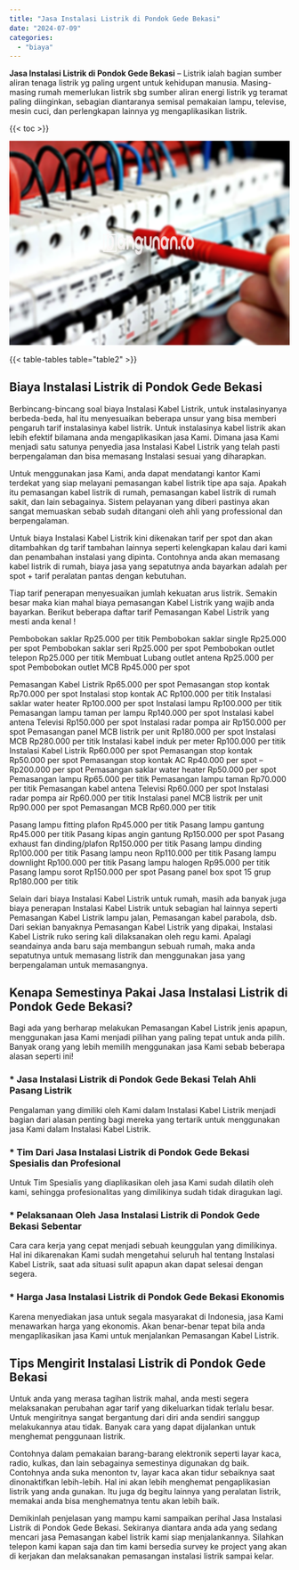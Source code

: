 ```yaml
---
title: "Jasa Instalasi Listrik di Pondok Gede Bekasi"
date: "2024-07-09"
categories: 
  - "biaya"
---
```


**Jasa Instalasi Listrik di Pondok Gede Bekasi** – Listrik ialah bagian sumber aliran tenaga listrik yg paling urgent untuk kehidupan manusia. Masing-masing rumah memerlukan listrik sbg sumber aliran energi listrik yg teramat paling diinginkan, sebagian diantaranya semisal pemakaian lampu, televise, mesin cuci, dan perlengkapan lainnya yg mengaplikasikan listrik.

{{< toc >}}

![Jasa Instalasi Listrik di Pondok Gede Bekasi](/images/instalasi-listrik-murah06.png)

{{< table-tables table="table2" >}}

## Biaya Instalasi Listrik di Pondok Gede Bekasi

Berbincang-bincang soal biaya Instalasi Kabel Listrik, untuk instalasinyanya berbeda-beda, hal itu menyesuaikan beberapa unsur yang bisa memberi pengaruh tarif instalasinya kabel listrik. Untuk instalasinya kabel listrik akan lebih efektif bilamana anda mengaplikasikan jasa Kami. Dimana jasa Kami menjadi satu satunya penyedia jasa Instalasi Kabel Listrik yang telah pasti berpengalaman dan bisa memasang Instalasi sesuai yang diharapkan.

Untuk menggunakan jasa Kami, anda dapat mendatangi kantor Kami terdekat yang siap melayani pemasangan kabel listrik tipe apa saja. Apakah itu pemasangan kabel listrik di rumah, pemasangan kabel listrik di rumah sakit, dan lain sebagainya. Sistem pelayanan yang diberi pastinya akan sangat memuaskan sebab sudah ditangani oleh ahli yang professional dan berpengalaman.

Untuk biaya Instalasi Kabel Listrik kini dikenakan tarif per spot dan akan ditambahkan dg tarif tambahan lainnya seperti kelengkapan kalau dari kami dan penambahan instalasi yang dipinta. Contohnya anda akan memasang kabel listrik di rumah, biaya jasa yang sepatutnya anda bayarkan adalah per spot + tarif peralatan pantas dengan kebutuhan.

Tiap tarif penerapan menyesuaikan jumlah kekuatan arus listrik. Semakin besar maka kian mahal biaya pemasangan Kabel Listrik yang wajib anda bayarkan. Berikut beberapa daftar tarif Pemasangan Kabel Listrik yang mesti anda kenal !

Pembobokan saklar Rp25.000 per titik Pembobokan saklar single Rp25.000 per spot Pembobokan saklar seri Rp25.000 per spot Pembobokan outlet telepon Rp25.000 per titik Membuat Lubang outlet antena Rp25.000 per spot Pembobokan outlet MCB Rp45.000 per spot

Pemasangan Kabel Listrik Rp65.000 per spot Pemasangan stop kontak Rp70.000 per spot Instalasi stop kontak AC Rp100.000 per titik Instalasi saklar water heater Rp100.000 per spot Instalasi lampu Rp100.000 per titik Pemasangan lampu taman per lampu Rp140.000 per spot Instalasi kabel antena Televisi Rp150.000 per spot Instalasi radar pompa air Rp150.000 per spot Pemasangan panel MCB listrik per unit Rp180.000 per spot Instalasi MCB Rp280.000 per titik Instalasi kabel induk per meter Rp100.000 per titik Instalasi Kabel Listrik Rp60.000 per spot Pemasangan stop kontak Rp50.000 per spot Pemasangan stop kontak AC Rp40.000 per spot – Rp200.000 per spot Pemasangan saklar water heater Rp50.000 per spot Pemasangan lampu Rp65.000 per titik Pemasangan lampu taman Rp70.000 per titik Pemasangan kabel antena Televisi Rp60.000 per spot Instalasi radar pompa air Rp60.000 per titik Instalasi panel MCB listrik per unit Rp90.000 per spot Pemasangan MCB Rp60.000 per titik

Pasang lampu fitting plafon Rp45.000 per titik Pasang lampu gantung Rp45.000 per titik Pasang kipas angin gantung Rp150.000 per spot Pasang exhaust fan dinding/plafon Rp150.000 per titik Pasang lampu dinding Rp100.000 per titik Pasang lampu neon Rp110.000 per titik Pasang lampu downlight Rp100.000 per titik Pasang lampu halogen Rp95.000 per titik Pasang lampu sorot Rp150.000 per spot Pasang panel box spot 15 grup Rp180.000 per titik

Selain dari biaya Instalasi Kabel Listrik untuk rumah, masih ada banyak juga biaya penerapan Instalasi Kabel Listrik untuk sebagian hal lainnya seperti Pemasangan Kabel Listrik lampu jalan, Pemasangan kabel parabola, dsb. Dari sekian banyaknya Pemasangan Kabel Listrik yang dipakai, Instalasi Kabel Listrik ruko sering kali dilaksanakan oleh regu kami. Apalagi seandainya anda baru saja membangun sebuah rumah, maka anda sepatutnya untuk memasang listrik dan menggunakan jasa yang berpengalaman untuk memasangnya.

## Kenapa Semestinya Pakai Jasa Instalasi Listrik di Pondok Gede Bekasi?

Bagi ada yang berharap melakukan Pemasangan Kabel Listrik jenis apapun, menggunakan jasa Kami menjadi pilihan yang paling tepat untuk anda pilih. Banyak orang yang lebih memilih menggunakan jasa Kami sebab beberapa alasan seperti ini!

### \* Jasa Instalasi Listrik di Pondok Gede Bekasi Telah Ahli Pasang Listrik

Pengalaman yang dimiliki oleh Kami dalam Instalasi Kabel Listrik menjadi bagian dari alasan penting bagi mereka yang tertarik untuk menggunakan jasa Kami dalam Instalasi Kabel Listrik.

### \* Tim Dari Jasa Instalasi Listrik di Pondok Gede Bekasi Spesialis dan Profesional

Untuk Tim Spesialis yang diaplikasikan oleh jasa Kami sudah dilatih oleh kami, sehingga profesionalitas yang dimilikinya sudah tidak diragukan lagi.

### \* Pelaksanaan Oleh Jasa Instalasi Listrik di Pondok Gede Bekasi Sebentar

Cara cara kerja yang cepat menjadi sebuah keunggulan yang dimilikinya. Hal ini dikarenakan Kami sudah mengetahui seluruh hal tentang Instalasi Kabel Listrik, saat ada situasi sulit apapun akan dapat selesai dengan segera.

### \* Harga Jasa Instalasi Listrik di Pondok Gede Bekasi Ekonomis

Karena menyediakan jasa untuk segala masyarakat di Indonesia, jasa Kami menawarkan harga yang ekonomis. Akan benar-benar tepat bila anda mengaplikasikan jasa Kami untuk menjalankan Pemasangan Kabel Listrik.

## Tips Mengirit Instalasi Listrik di Pondok Gede Bekasi


Untuk anda yang merasa tagihan listrik mahal, anda mesti segera melaksanakan perubahan agar tarif yang dikeluarkan tidak terlalu besar. Untuk mengiritnya sangat bergantung dari diri anda sendiri sanggup melakukannya atau tidak. Banyak cara yang dapat dijalankan untuk menghemat penggunaan listrik.

Contohnya dalam pemakaian barang-barang elektronik seperti layar kaca, radio, kulkas, dan lain sebagainya semestinya digunakan dg baik. Contohnya anda suka menonton tv, layar kaca akan tidur sebaiknya saat dinonaktifkan lebih-lebih. Hal ini akan lebih menghemat pengaplikasian listrik yang anda gunakan. Itu juga dg begitu lainnya yang peralatan listrik, memakai anda bisa menghematnya tentu akan lebih baik.

Demikinlah penjelasan yang mampu kami sampaikan perihal Jasa Instalasi Listrik di Pondok Gede Bekasi. Sekiranya diantara anda ada yang sedang mencari jasa Pemasangan kabel listrik kami siap menjalankannya. Silahkan telepon kami kapan saja dan tim kami bersedia survey ke project yang akan di kerjakan dan melaksanakan pemasangan instalasi listrik sampai kelar.
